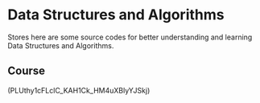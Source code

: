 # Data Structures and Algorithms

Stores here are some source codes for better understanding and learning Data Structures and Algorithms. 



## Course

(PLUthy1cFLclC_KAH1Ck_HM4uXBlyYJSkj)
